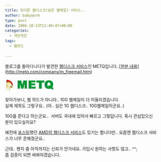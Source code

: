 ```yaml
---
title: 또다른 웹디스크(실은 웹메일) 서비스..
author: babyworm
type: post
date: 2006-10-23T11:49:47+00:00
categories:
  - 개인적인
tags:
  - 웹하드

---
```

블로그를 돌아다니다가 발견한 [웹디스크 서비스][1]인 METQ입니다..[[원본 내용][2]] (<http://metq.com/company/m_freemail.htm>)

<img loading="lazy" decoding="async" src="featured_metq.jpg" class="alignright" width="167" height="42" alt="" data-recalc-dims="1" />

찾아가보니, 웹 하드가 아니라.. 10G 웹메일이 더 어울리겠습니다.
<br>
실제 제목도 그렇구요..
(아.. 실은 1G 웹디스크.. 10G웹메일이군요..)

10G를 준다고 하는군요..  서버도 국내에 있어서 빠르고 그렇답니다. 혹시 관심있으신 분이 있으실지요?

예전에 [포스팅][3]했던 [AMD의 웹디스크 서비스][4]도 있기는 합니다만.. 요즘엔 웹디스크 서비스가 너무 흔해졌군요..

근데.. 왠지 좀 아직까지는 신뢰가 안가네요. 가입시 원하는 사항도 많고.. ^^;
<br>
좀 검증이 되면 써봐야겠습니다.

 [1]: http://metq.com/company/m_freemail.htm
 [2]: http://www.jkdjr34.skynet.co.kr/tttools/entry/%EA%B4%9C%EC%B0%AE%EC%9D%80-%EC%9B%B9%EB%94%94%EC%8A%A4%ED%81%AC
 [3]: http://babyworm.net/tatter/47
 [4]: http://amd.streamload.com/Brands/AMD/home/home.aspx
